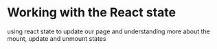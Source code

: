 # Working with the React state
using react state to update our page and understanding more about the mount, update and unmount states
